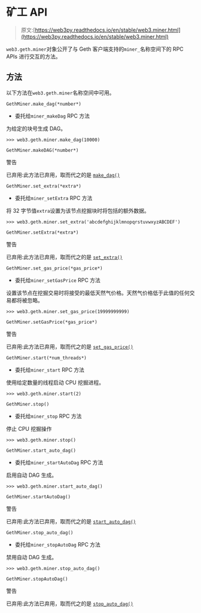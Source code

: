 # 矿工 API

> 原文:[https://web3py.readthedocs.io/en/stable/web3.miner.html](https://web3py.readthedocs.io/en/stable/web3.miner.html)

 `web3.geth.miner`对象公开了与 Geth 客户端支持的`miner_`名称空间下的 RPC APIs 进行交互的方法。

## 方法

以下方法在`web3.geth.miner`名称空间中可用。

```
GethMiner.make_dag(*number*)
```

*   委托给`miner_makeDag` RPC 方法

为给定的块号生成 DAG。

```
>>> web3.geth.miner.make_dag(10000) 
```

```
GethMiner.makeDAG(*number*)
```

警告

已弃用:此方法已弃用，取而代之的是 [`make_dag()`](#web3.geth.miner.GethMiner.make_dag "web3.geth.miner.GethMiner.make_dag")

```
GethMiner.set_extra(*extra*)
```

*   委托给`miner_setExtra` RPC 方法

将 32 字节值`extra`设置为该节点挖掘块时将包括的额外数据。

```
>>> web3.geth.miner.set_extra('abcdefghijklmnopqrstuvwxyzABCDEF') 
```

```
GethMiner.setExtra(*extra*)
```

警告

已弃用:此方法已弃用，取而代之的是 [`set_extra()`](#web3.geth.miner.GethMiner.set_extra "web3.geth.miner.GethMiner.set_extra")

```
GethMiner.set_gas_price(*gas_price*)
```

*   委托给`miner_setGasPrice` RPC 方法

设置该节点在挖掘交易时将接受的最低天然气价格。天然气价格低于此值的任何交易都将被忽略。

```
>>> web3.geth.miner.set_gas_price(19999999999) 
```

```
GethMiner.setGasPrice(*gas_price*)
```

警告

已弃用:此方法已弃用，取而代之的是 [`set_gas_price()`](#web3.geth.miner.GethMiner.set_gas_price "web3.geth.miner.GethMiner.set_gas_price")

```
GethMiner.start(*num_threads*)
```

*   委托给`miner_start` RPC 方法

使用给定数量的线程启动 CPU 挖掘进程。

```
>>> web3.geth.miner.start(2) 
```

```
GethMiner.stop()
```

*   委托给`miner_stop` RPC 方法

停止 CPU 挖掘操作

```
>>> web3.geth.miner.stop() 
```

```
GethMiner.start_auto_dag()
```

*   委托给`miner_startAutoDag` RPC 方法

启用自动 DAG 生成。

```
>>> web3.geth.miner.start_auto_dag() 
```

```
GethMiner.startAutoDag()
```

警告

已弃用:此方法已弃用，取而代之的是 [`start_auto_dag()`](#web3.geth.miner.GethMiner.start_auto_dag "web3.geth.miner.GethMiner.start_auto_dag")

```
GethMiner.stop_auto_dag()
```

*   委托给`miner_stopAutoDag` RPC 方法

禁用自动 DAG 生成。

```
>>> web3.geth.miner.stop_auto_dag() 
```

```
GethMiner.stopAutoDag()
```

警告

已弃用:此方法已弃用，取而代之的是 [`stop_auto_dag()`](#web3.geth.miner.GethMiner.stop_auto_dag "web3.geth.miner.GethMiner.stop_auto_dag")